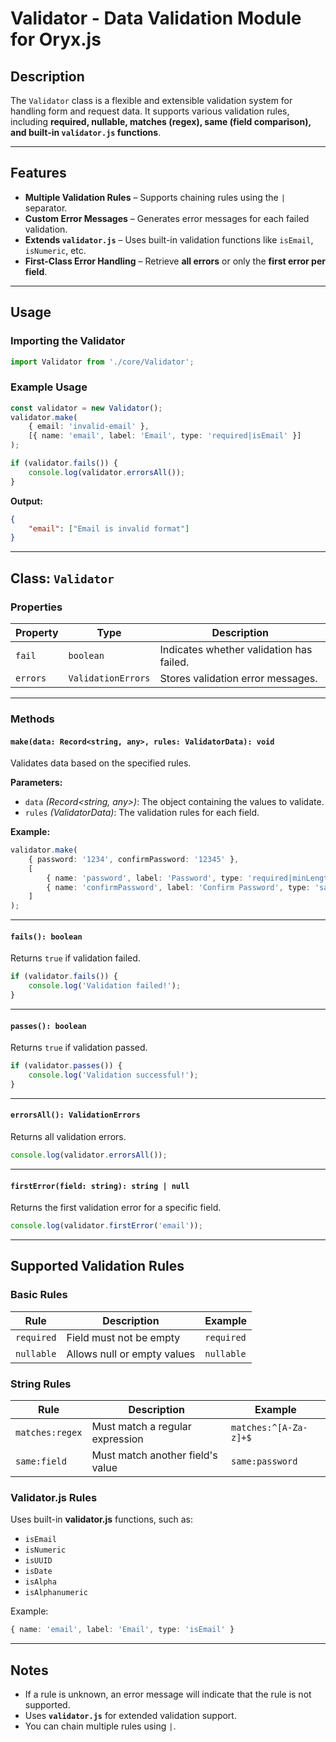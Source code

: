 # **Validator - Data Validation Module for Oryx.js**  

## **Description**  
The `Validator` class is a flexible and extensible validation system for handling form and request data. It supports various validation rules, including **required, nullable, matches (regex), same (field comparison), and built-in `validator.js` functions**.  

---

## **Features**  
- **Multiple Validation Rules** – Supports chaining rules using the `|` separator.  
- **Custom Error Messages** – Generates error messages for each failed validation.  
- **Extends `validator.js`** – Uses built-in validation functions like `isEmail`, `isNumeric`, etc.  
- **First-Class Error Handling** – Retrieve **all errors** or only the **first error per field**.  

---

## **Usage**  

### **Importing the Validator**  
```typescript
import Validator from './core/Validator';
```

### **Example Usage**
```typescript
const validator = new Validator();
validator.make(
    { email: 'invalid-email' },
    [{ name: 'email', label: 'Email', type: 'required|isEmail' }]
);

if (validator.fails()) {
    console.log(validator.errorsAll());
}
```
**Output:**  
```json
{
    "email": ["Email is invalid format"]
}
```

---

## **Class: `Validator`**  

### **Properties**  
| Property | Type | Description |
|----------|------|-------------|
| `fail` | `boolean` | Indicates whether validation has failed. |
| `errors` | `ValidationErrors` | Stores validation error messages. |

---

### **Methods**  

#### **`make(data: Record<string, any>, rules: ValidatorData): void`**  
Validates data based on the specified rules.  

**Parameters:**  
- `data` _(Record<string, any>)_: The object containing the values to validate.  
- `rules` _(ValidatorData)_: The validation rules for each field.  

**Example:**  
```typescript
validator.make(
    { password: '1234', confirmPassword: '12345' },
    [
        { name: 'password', label: 'Password', type: 'required|minLength:6' },
        { name: 'confirmPassword', label: 'Confirm Password', type: 'same:password' }
    ]
);
```

---

#### **`fails(): boolean`**  
Returns `true` if validation failed.  

```typescript
if (validator.fails()) {
    console.log('Validation failed!');
}
```

---

#### **`passes(): boolean`**  
Returns `true` if validation passed.  

```typescript
if (validator.passes()) {
    console.log('Validation successful!');
}
```

---

#### **`errorsAll(): ValidationErrors`**  
Returns all validation errors.  

```typescript
console.log(validator.errorsAll());
```

---

#### **`firstError(field: string): string | null`**  
Returns the first validation error for a specific field.  

```typescript
console.log(validator.firstError('email'));
```

---

## **Supported Validation Rules**  

### **Basic Rules**
| Rule | Description | Example |
|------|------------|---------|
| `required` | Field must not be empty | `required` |
| `nullable` | Allows null or empty values | `nullable` |

### **String Rules**
| Rule | Description | Example |
|------|------------|---------|
| `matches:regex` | Must match a regular expression | `matches:^[A-Za-z]+$` |
| `same:field` | Must match another field's value | `same:password` |

### **Validator.js Rules**
Uses built-in **validator.js** functions, such as:  
- `isEmail`
- `isNumeric`
- `isUUID`
- `isDate`
- `isAlpha`
- `isAlphanumeric`  

Example:
```typescript
{ name: 'email', label: 'Email', type: 'isEmail' }
```

---

## **Notes**  
- If a rule is unknown, an error message will indicate that the rule is not supported.  
- Uses **`validator.js`** for extended validation support.  
- You can chain multiple rules using `|`.  